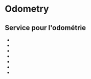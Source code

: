 ﻿# Odometry

## Service pour l'odométrie
- [](Odometry-ToF-Service.md)
- [](Odometry-Speed-Service.md)
- [](Odometry-GetPosition-Service.md)
- [](Odometry-Start-Service.md)
- [](Odometry-GetPID-Service.md)
- [](Odometry-SetPID-Service.md)
- [](Odometry-AddWaypoint-Service.md)